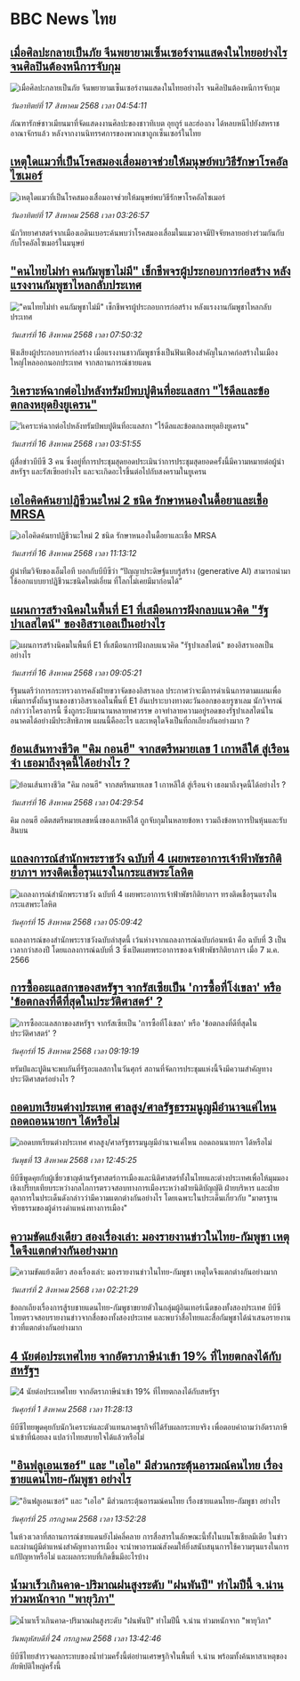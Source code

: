 # BBC News ไทย## [เมื่อศิลปะกลายเป็นภัย จีนพยายามเซ็นเซอร์งานแสดงในไทยอย่างไร จนศิลปินต้องหนีการจับกุม ](https://www.bbc.com/thai/articles/cx27eyk8l1xo?at_medium=RSS&at_campaign=rss?at_campaign=githubrss)![เมื่อศิลปะกลายเป็นภัย จีนพยายามเซ็นเซอร์งานแสดงในไทยอย่างไร จนศิลปินต้องหนีการจับกุม ](https://ichef.bbci.co.uk/ace/ws/240/cpsprodpb/ac94/live/560a4cd0-79c1-11f0-8827-ede848a7813c.jpg)_วันอาทิตย์ที่ 17 สิงหาคม 2568 เวลา 04:54:11_ภัณฑารักษ์ชาวเมียนมาที่จัดแสดงงานศิลปะของชาวทิเบต อุยกูร์ และฮ่องกง ได้หลบหนีไปยังสหราชอาณาจักรแล้ว หลังจากงานนิทรรศการของพวกเขาถูกเซ็นเซอร์ในไทย## [เหตุใดแมวที่เป็นโรคสมองเสื่อมอาจช่วยให้มนุษย์พบวิธีรักษาโรคอัลไซเมอร์](https://www.bbc.com/thai/articles/c5y2jp21x3xo?at_medium=RSS&at_campaign=rss?at_campaign=githubrss)![เหตุใดแมวที่เป็นโรคสมองเสื่อมอาจช่วยให้มนุษย์พบวิธีรักษาโรคอัลไซเมอร์](https://ichef.bbci.co.uk/ace/ws/240/cpsprodpb/490f/live/475b1680-777b-11f0-b15a-09fa5f596b3a.jpg)_วันอาทิตย์ที่ 17 สิงหาคม 2568 เวลา 03:26:57_นักวิทยาศาสตร์จากเมืองเอดินเบอระค้นพบว่าโรคสมองเสื่อมในแมวอาจมีปัจจัยหลายอย่างร่วมกันกับกับโรคอัลไซเมอร์ในมนุษย์## ["คนไทยไม่ทำ คนกัมพูชาไม่มี" เช็กชีพจรผู้ประกอบการก่อสร้าง หลังแรงงานกัมพูชาไหลกลับประเทศ](https://www.bbc.com/thai/articles/cj9w790pn0xo?at_medium=RSS&at_campaign=rss?at_campaign=githubrss)!["คนไทยไม่ทำ คนกัมพูชาไม่มี" เช็กชีพจรผู้ประกอบการก่อสร้าง หลังแรงงานกัมพูชาไหลกลับประเทศ](https://ichef.bbci.co.uk/ace/ws/240/cpsprodpb/e2e2/live/2c8f1f90-79c9-11f0-8827-ede848a7813c.jpg)_วันเสาร์ที่ 16 สิงหาคม 2568 เวลา 07:50:32_ฟังเสียงผู้ประกอบการก่อสร้าง เมื่อแรงงานชาวกัมพูชาซึ่งเป็นฟันเฟืองสำคัญในภาคก่อสร้างในเมืองใหญ่ไหลออกนอกประเทศ จากสถานการณ์ชายแดน## [วิเคราะห์ฉากต่อไปหลังทรัมป์พบปูตินที่อะแลสกา "ไร้ดีลและข้อตกลงหยุดยิงยูเครน" ](https://www.bbc.com/thai/articles/c4gl9e39e5lo?at_medium=RSS&at_campaign=rss?at_campaign=githubrss)![วิเคราะห์ฉากต่อไปหลังทรัมป์พบปูตินที่อะแลสกา "ไร้ดีลและข้อตกลงหยุดยิงยูเครน" ](https://ichef.bbci.co.uk/ace/ws/240/cpsprodpb/9181/live/25d9aef0-7a54-11f0-ab3e-bd52082cd0ae.jpg)_วันเสาร์ที่ 16 สิงหาคม 2568 เวลา 03:51:55_ผู้สื่อข่าวบีบีซี 3 คน ซึ่งอยู่ที่การประชุมสุดยอดประเมินว่าการประชุมสุดยอดครั้งนี้มีความหมายต่อผู้นำสหรัฐฯ และรัสเซียอย่างไร และจะเกิดอะไรขึ้นต่อไปกับสงครามในยูเครน## [เอไอคิดค้นยาปฏิชีวนะใหม่ 2 ชนิด รักษาหนองในดื้อยาและเชื้อ MRSA](https://www.bbc.com/thai/articles/cdxye54l42ko?at_medium=RSS&at_campaign=rss?at_campaign=githubrss)![เอไอคิดค้นยาปฏิชีวนะใหม่ 2 ชนิด รักษาหนองในดื้อยาและเชื้อ MRSA](https://ichef.bbci.co.uk/ace/ws/240/cpsprodpb/6a8b/live/e72b74a0-78f9-11f0-9c8b-7558ba906e15.jpg)_วันเสาร์ที่ 16 สิงหาคม 2568 เวลา 11:13:12_ผู้นำทีมวิจัยของเอ็มไอที บอกกับบีบีซีว่า “ปัญญาประดิษฐ์แบบรู้สร้าง (generative AI) สามารถนำมาใช้ออกแบบยาปฏิชีวนะชนิดใหม่เอี่ยม ที่โลกไม่เคยมีมาก่อนได้”## [แผนการสร้างนิคมในพื้นที่ E1 ที่เสมือนการฝังกลบแนวคิด "รัฐปาเลสไตน์" ของอิสราเอลเป็นอย่างไร ](https://www.bbc.com/thai/articles/cdrknkrdm45o?at_medium=RSS&at_campaign=rss?at_campaign=githubrss)![แผนการสร้างนิคมในพื้นที่ E1 ที่เสมือนการฝังกลบแนวคิด "รัฐปาเลสไตน์" ของอิสราเอลเป็นอย่างไร ](https://ichef.bbci.co.uk/ace/ws/240/cpsprodpb/12f1/live/a57afd00-79f3-11f0-87a7-fdfee4a863a8.jpg)_วันเสาร์ที่ 16 สิงหาคม 2568 เวลา 09:05:21_รัฐมนตรีว่าการกระทรวงการคลังฝ่ายขวาจัดของอิสราเอล ประกาศว่าจะมีการดำเนินการตามแผนเพื่อเพิ่มการตั้งถิ่นฐานของชาวอิสราเอลในพื้นที่ E1 อันเปราะบางทางตะวันออกของเยรูซาเลม นักวิจารณ์กล่าวว่าโครงการนี้ ซึ่งถูกระงับมานานหลายทศวรรษ อาจทำลายความอยู่รอดของรัฐปาเลสไตน์ในอนาคตได้อย่างมีประสิทธิภาพ แผนนี้คืออะไร และเหตุใดจึงเป็นที่ถกเถียงกันอย่างมาก ?## [ย้อนเส้นทางชีวิต "คิม กอนฮี" จากสตรีหมายเลข 1 เกาหลีใต้ สู่เรือนจำ เธอมาถึงจุดนี้ได้อย่างไร ?](https://www.bbc.com/thai/articles/cqle925dx51o?at_medium=RSS&at_campaign=rss?at_campaign=githubrss)![ย้อนเส้นทางชีวิต "คิม กอนฮี" จากสตรีหมายเลข 1 เกาหลีใต้ สู่เรือนจำ เธอมาถึงจุดนี้ได้อย่างไร ?](https://ichef.bbci.co.uk/ace/ws/240/cpsprodpb/bd85/live/9c7518a0-784d-11f0-a68b-87ae01499ab8.jpg)_วันเสาร์ที่ 16 สิงหาคม 2568 เวลา 04:29:54_คิม กอนฮี อดีตสตรีหมายเลขหนึ่งของเกาหลีใต้ ถูกจับกุมในหลายข้อหา รวมถึงข้อหาการปั่นหุ้นและรับสินบน## [แถลงการณ์สำนักพระราชวัง ฉบับที่ 4 เผยพระอาการเจ้าฟ้าพัชรกิติยาภาฯ ทรงติดเชื้อรุนแรงในกระแสพระโลหิต](https://www.bbc.com/thai/articles/c207edz2jzeo?at_medium=RSS&at_campaign=rss?at_campaign=githubrss)![แถลงการณ์สำนักพระราชวัง ฉบับที่ 4 เผยพระอาการเจ้าฟ้าพัชรกิติยาภาฯ ทรงติดเชื้อรุนแรงในกระแสพระโลหิต](https://ichef.bbci.co.uk/ace/ws/240/cpsprodpb/3912/live/64bd8cb0-7994-11f0-83cc-c5da98c419b8.jpg)_วันศุกร์ที่ 15 สิงหาคม 2568 เวลา 05:09:42_แถลงการณ์ของสำนักพระราชวังฉบับล่าสุดนี้ เว้นห่างจากแถลงการณ์ฉบับก่อนหน้า คือ ฉบับที่ 3 เป็นเวลากว่าสองปี โดยแถลงการณ์ฉบับที่ 3 ซึ่งเปิดเผยพระอาการของเจ้าฟ้าพัชรกิติยาภาฯ เมื่อ 7 ม.ค. 2566## [การซื้ออะแลสกาของสหรัฐฯ จากรัสเซียเป็น 'การซื้อที่โง่เขลา' หรือ 'ข้อตกลงที่ดีที่สุดในประวัติศาสตร์' ?](https://www.bbc.com/thai/articles/c3wn9j2qen7o?at_medium=RSS&at_campaign=rss?at_campaign=githubrss)![การซื้ออะแลสกาของสหรัฐฯ จากรัสเซียเป็น 'การซื้อที่โง่เขลา' หรือ 'ข้อตกลงที่ดีที่สุดในประวัติศาสตร์' ?](https://ichef.bbci.co.uk/ace/ws/240/cpsprodpb/3e7e/live/83a3ce80-7851-11f0-bc6c-918b6531c522.jpg)_วันศุกร์ที่ 15 สิงหาคม 2568 เวลา 09:19:19_ทรัมป์และปูตินจะพบกันที่รัฐอะแลสกาในวันศุกร์ สถานที่จัดการประชุมแห่งนี้จึงมีความสำคัญทางประวัติศาสตร์อย่างไร ?## [ถอดบทเรียนต่างประเทศ ศาลสูง/ศาลรัฐธรรมนูญมีอำนาจแค่ไหน ถอดถอนนายกฯ ได้หรือไม่](https://www.bbc.com/thai/articles/c2d02kj6rkdo?at_medium=RSS&at_campaign=rss?at_campaign=githubrss)![ถอดบทเรียนต่างประเทศ ศาลสูง/ศาลรัฐธรรมนูญมีอำนาจแค่ไหน ถอดถอนนายกฯ ได้หรือไม่](https://ichef.bbci.co.uk/ace/ws/240/cpsprodpb/eb0e/live/3394c3e0-6154-11f0-9ac1-7909829e72c5.png)_วันพุธที่ 13 สิงหาคม 2568 เวลา 12:45:25_บีบีซีพูดคุยกับผู้เชี่ยวชาญด้านรัฐศาสตร์การเมืองและนิติศาสตร์ทั้งในไทยและต่างประเทศเพื่อให้มุมมองเชิงเปรียบเทียบระหว่างกลไกการตรวจสอบทางการเมืองระหว่างฝ่ายนิติบัญญัติ ฝ่ายบริหาร และฝ่ายตุลาการในประเด็นดังกล่าวว่ามีความแตกต่างกันอย่างไร โดยเฉพาะในประเด็นเกี่ยวกับ "มาตรฐานจริยธรรมของผู้ดำรงดำแหน่งทางการเมือง"## [ความขัดแย้งเดียว สองเรื่องเล่า: มองรายงานข่าวในไทย-กัมพูชา เหตุใดจึงแตกต่างกันอย่างมาก](https://www.bbc.com/thai/articles/ckgj9nj8q2yo?at_medium=RSS&at_campaign=rss?at_campaign=githubrss)![ความขัดแย้งเดียว สองเรื่องเล่า: มองรายงานข่าวในไทย-กัมพูชา เหตุใดจึงแตกต่างกันอย่างมาก](https://ichef.bbci.co.uk/ace/ws/240/cpsprodpb/c720/live/35ac2d10-6f48-11f0-af20-030418be2ca5.jpg)_วันเสาร์ที่ 2 สิงหาคม 2568 เวลา 02:21:29_ข้อถกเถียงเรื่องการสู้รบชายแดนไทย-กัมพูชาขยายตัวในกลุ่มผู้อินเทอร์เน็ตของทั้งสองประเทศ บีบีซีไทยตรวจสอบรายงานข่าวจากสื่อของทั้งสองประเทศ และพบว่าสื่อไทยและสื่อกัมพูชาได้นำเสนอรายงานข่าวที่แตกต่างกันอย่างมาก## [4 นัยต่อประเทศไทย จากอัตราภาษีนำเข้า 19% ที่ไทยตกลงได้กับสหรัฐฯ](https://www.bbc.com/thai/articles/c93982k10k5o?at_medium=RSS&at_campaign=rss?at_campaign=githubrss)![4 นัยต่อประเทศไทย จากอัตราภาษีนำเข้า 19% ที่ไทยตกลงได้กับสหรัฐฯ](https://ichef.bbci.co.uk/ace/ws/240/cpsprodpb/c593/live/72a04090-6ebb-11f0-af20-030418be2ca5.jpg)_วันศุกร์ที่ 1 สิงหาคม 2568 เวลา 11:28:13_บีบีซีไทยพูดคุยกับนักวิเคราะห์และตัวแทนภาคธุรกิจที่ได้รับผลกระทบจริง เพื่อตอบคำถามว่าอัตราภาษีนำเข้าที่น้อยลง แปลว่าไทยสบายใจได้แล้วหรือไม่## ["อินฟลูเอนเซอร์" และ "เอไอ" มีส่วนกระตุ้นอารมณ์คนไทย เรื่องชายแดนไทย-กัมพูชา อย่างไร](https://www.bbc.com/thai/articles/cj0m0d7gm88o?at_medium=RSS&at_campaign=rss?at_campaign=githubrss)!["อินฟลูเอนเซอร์" และ "เอไอ" มีส่วนกระตุ้นอารมณ์คนไทย เรื่องชายแดนไทย-กัมพูชา อย่างไร](https://ichef.bbci.co.uk/ace/ws/240/cpsprodpb/f22e/live/76f14110-695e-11f0-89ea-4d6f9851f623.jpg)_วันศุกร์ที่ 25 กรกฎาคม 2568 เวลา 13:52:28_ในห้วงเวลาที่สถานการณ์ชายแดนยังไม่คลี่คลาย การสื่อสารในลักษณะนี้ทั้งในบนโซเชียลมีเดีย ในข่าว และผ่านผู้มีตำแหน่งสำคัญทางการเมือง จะนำพาอารมณ์สังคมให้ยิ่งสนับสนุนการใช้ความรุนแรงในการแก้ปัญหาหรือไม่ และผลกระทบที่เกิดขึ้นมีอะไรบ้าง## [น้ำมาเร็วเกินคาด-ปริมาณฝนสูงระดับ "ฝนพันปี" ทำไมปีนี้ จ.น่าน ท่วมหนักจาก "พายุวิภา"](https://www.bbc.com/thai/articles/c3ene8x44yno?at_medium=RSS&at_campaign=rss?at_campaign=githubrss)![น้ำมาเร็วเกินคาด-ปริมาณฝนสูงระดับ "ฝนพันปี" ทำไมปีนี้ จ.น่าน ท่วมหนักจาก "พายุวิภา"](https://ichef.bbci.co.uk/ace/ws/240/cpsprodpb/6acf/live/6eba5ce0-68b2-11f0-af20-030418be2ca5.jpg)_วันพฤหัสบดีที่ 24 กรกฎาคม 2568 เวลา 13:42:46_บีบีซีไทยสำรวจผลกระทบของน้ำท่วมครั้งนี้ต่อย่านเศรษฐกิจในพื้นที่ จ.น่าน พร้อมทั้งค้นหาสาเหตุของภัยพิบัติใหญ่ครั้งนี้